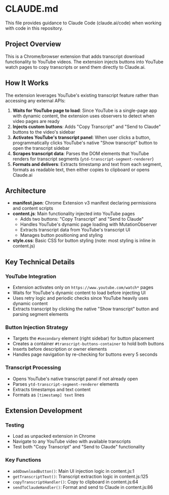# CLAUDE.md

This file provides guidance to Claude Code (claude.ai/code) when working with code in this repository.

## Project Overview

This is a Chrome/browser extension that adds transcript download functionality to YouTube videos. The extension injects buttons into YouTube watch pages to copy transcripts or send them directly to Claude.ai.

## How It Works

The extension leverages YouTube's existing transcript feature rather than accessing any external APIs:

1. **Waits for YouTube page to load**: Since YouTube is a single-page app with dynamic content, the extension uses observers to detect when video pages are ready
2. **Injects custom buttons**: Adds "Copy Transcript" and "Send to Claude" buttons to the video's sidebar
3. **Activates YouTube's transcript panel**: When user clicks a button, programmatically clicks YouTube's native "Show transcript" button to open the transcript sidebar
4. **Scrapes transcript data**: Parses the DOM elements that YouTube renders for transcript segments (`ytd-transcript-segment-renderer`)
5. **Formats and delivers**: Extracts timestamp and text from each segment, formats as readable text, then either copies to clipboard or opens Claude.ai

## Architecture

- **manifest.json**: Chrome Extension v3 manifest declaring permissions and content scripts
- **content.js**: Main functionality injected into YouTube pages
  - Adds two buttons: "Copy Transcript" and "Send to Claude"
  - Handles YouTube's dynamic page loading with MutationObserver
  - Extracts transcript data from YouTube's transcript UI
  - Manages button positioning and styling
- **style.css**: Basic CSS for button styling (note: most styling is inline in content.js)

## Key Technical Details

### YouTube Integration
- Extension activates only on `https://www.youtube.com/watch*` pages
- Waits for YouTube's dynamic content to load before injecting UI
- Uses retry logic and periodic checks since YouTube heavily uses dynamic content
- Extracts transcript by clicking the native "Show transcript" button and parsing segment elements

### Button Injection Strategy
- Targets the `#secondary` element (right sidebar) for button placement
- Creates a container `#transcript-buttons-container` to hold both buttons
- Inserts before description or owner elements
- Handles page navigation by re-checking for buttons every 5 seconds

### Transcript Processing
- Opens YouTube's native transcript panel if not already open
- Parses `ytd-transcript-segment-renderer` elements
- Extracts timestamps and text content
- Formats as `[timestamp] text` lines

## Extension Development

### Testing
- Load as unpacked extension in Chrome
- Navigate to any YouTube video with available transcripts
- Test both "Copy Transcript" and "Send to Claude" functionality

### Key Functions
- `addDownloadButton()`: Main UI injection logic in content.js:1
- `getTranscriptText()`: Transcript extraction logic in content.js:125
- `copyTranscriptHandler()`: Copy to clipboard in content.js:64
- `sendToClaudeHandler()`: Format and send to Claude in content.js:86